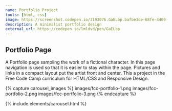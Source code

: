```yaml
---
name: Portfolio Project
tools: [html, css]
image: https://screenshot.codepen.io/3193076.GaELbp.bafbe3de-68fe-4409-81e7-a2d727d84e08.png
description: A minimalist portfolio design
external_url: https://codepen.io/lmldvd/pen/GaELbp
---
```


## Portfolio Page

A Portfolio page sampling the work of a fictional character. In this page navigation is used so that it is easier to stay within the page. Pictures and links in a compact layout put the artist front and center. This a project in the Free Code Camp curriculum for HTML/CSS and Responsive Design.

{% capture carousel_images %}
images/fcc-portfolio-1.png
images/fcc-portfolio-2.png
images/fcc-portfolio-3.png
{% endcapture %}

{% include elements/carousel.html %}
